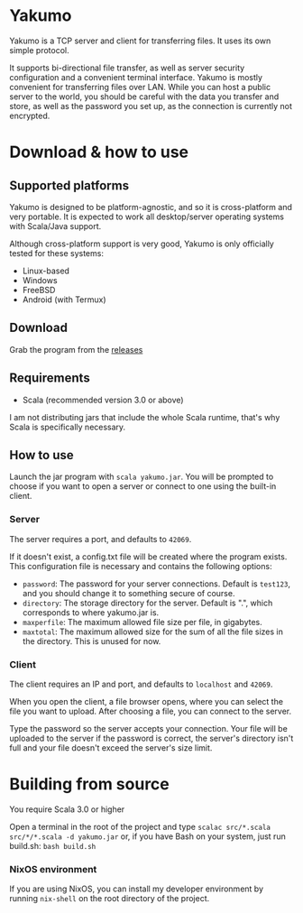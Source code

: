 # Yakumo
Yakumo is a TCP server and client for transferring files. It uses its own simple protocol.

It supports bi-directional file transfer, as well as server security configuration and a convenient terminal interface. Yakumo is mostly convenient for transferring files over LAN. While you can host a public server to the world, you should be careful with the data you transfer and store, as well as the password you set up, as the connection is currently not encrypted.

# Download & how to use

## Supported platforms
Yakumo is designed to be platform-agnostic, and so it is cross-platform and very portable. It is expected to work all desktop/server operating systems with Scala/Java support.

Although cross-platform support is very good, Yakumo is only officially tested for these systems:
* Linux-based
* Windows
* FreeBSD
* Android (with Termux)

## Download
Grab the program from the [releases](https://github.com/spacebanana420/yakumo/releases)

## Requirements
* Scala (recommended version 3.0 or above)

I am not distributing jars that include the whole Scala runtime, that's why Scala is specifically necessary.

## How to use
Launch the jar program with ```scala yakumo.jar```. You will be prompted to choose if you want to open a server or connect to one using the built-in client.

### Server
The server requires a port, and defaults to ```42069```.

If it doesn't exist, a config.txt file will be created where the program exists. This configuration file is necessary and contains the following options:
* ```password```: The password for your server connections. Default is ```test123```, and you should change it to something secure of course.
* ```directory```: The storage directory for the server. Default is ".", which corresponds to where yakumo.jar is.
* ```maxperfile```: The maximum allowed file size per file, in gigabytes.
* ```maxtotal```: The maximum allowed size for the sum of all the file sizes in the directory. This is unused for now.

### Client

The client requires an IP and port, and defaults to ```localhost``` and ```42069```.

When you open the client, a file browser opens, where you can select the file you want to upload. After choosing a file, you can connect to the server.

Type the password so the server accepts your connection. Your file will be uploaded to the server if the password is correct, the server's directory isn't full and your file doesn't exceed the server's size limit.

# Building from source
You require Scala 3.0 or higher

Open a terminal in the root of the project and type ```scalac src/*.scala src/*/*.scala -d yakumo.jar``` or, if you have Bash on your system, just run build.sh: ```bash build.sh```

### NixOS environment
If you are using NixOS, you can install my developer environment by running ```nix-shell``` on the root directory of the project.
